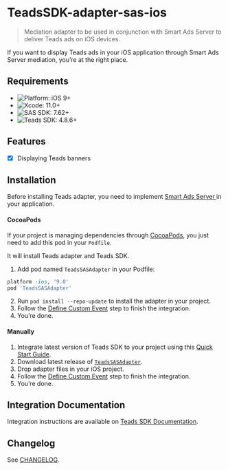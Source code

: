 # TeadsSDK-adapter-sas-ios

> Mediation adapter to be used in conjunction with Smart Ads Server to deliver Teads ads on iOS devices.

If you want to display Teads ads in your iOS application through Smart Ads Server mediation, you’re at the right place.

## Requirements

- ![Platform: iOS 9+](https://img.shields.io/badge/Platform-iOS%2010%2B-blue.svg?style=flat)
- ![Xcode: 11.0+](https://img.shields.io/badge/Xcode-11.0+-blue.svg?style=flat)
- ![SAS SDK: 7.62+](https://img.shields.io/badge/MoPub%20SDK-5.13+-blue.svg?style=flat)
- ![Teads SDK: 4.8.6+](https://img.shields.io/badge/Teads%20SDK-4.8.6+-blue.svg?style=flat)

## Features

- [x] Displaying Teads banners

## Installation

Before installing Teads adapter, you need to implement [Smart Ads Server ](https://documentation.smartadserver.com/displaySDK/ios/gettingstarted.html) in your application.

#### CocoaPods

If your project is managing dependencies through [CocoaPods](https://cocoapods.org/), you just need to add this pod in your `Podfile`.

It will install Teads adapter and Teads SDK.

1. Add pod named `TeadsSASAdapter` in your Podfile:

```ruby
platform :ios, '9.0'
pod 'TeadsSASAdapter'
```

2. Run `pod install --repo-update` to install the adapter in your project.
3. Follow the [Define Custom Event](https://support.teads.tv/support/solutions/articles/36000256729-smart-ad-mediation#defining_a_custom_event) step to finish the integration.
4. You’re done.

#### Manually

1. Integrate latest version of Teads SDK to your project using this [Quick Start Guide](https://support.teads.tv/support/solutions/articles/36000165909-ios).
2. Download latest release of [`TeadsSASAdapter`](https://github.com/teads/TeadsSDK-iOS/releases/latest).
3. Drop adapter files in your iOS project.
4. Follow the [Define Custom Event](https://support.teads.tv/support/solutions/articles/36000256729-smart-ad-mediation-ios#defining_a_custom_event) step to finish the integration.
5. You’re done.

## Integration Documentation

Integration instructions are available on [Teads SDK Documentation](https://support.teads.tv/support/solutions/articles/36000256729-smart-ad-mediation-ios).

## Changelog

See [CHANGELOG](CHANGELOG.md).
